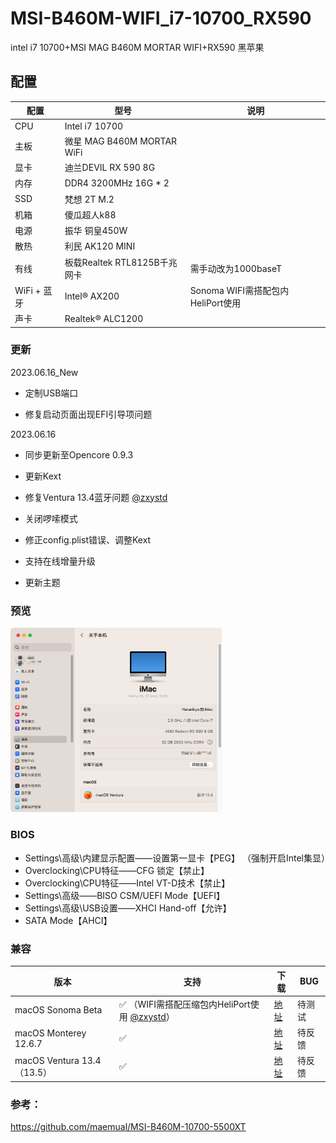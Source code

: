 # MSI-B460M-WIFI_i7-10700_RX590
intel i7 10700+MSI MAG B460M MORTAR WIFI+RX590 黑苹果

## 配置

| 配置        | 型号                         | 说明                              |
| ----------- | ---------------------------- | --------------------------------- |
| CPU         | Intel i7 10700               |                                   |
| 主板        | 微星 MAG B460M MORTAR WiFi   |                                   |
| 显卡        | 迪兰DEVIL RX 590 8G          |                                   |
| 内存        | DDR4 3200MHz 16G * 2         |                                   |
| SSD         | 梵想 2T M.2                  |                                   |
| 机箱        | 傻瓜超人k88                  |                                   |
| 电源        | 振华 铜皇450W                |                                   |
| 散热        | 利民 AK120 MINI              |                                   |
| 有线        | 板载Realtek RTL8125B千兆网卡 | 需手动改为1000baseT               |
| WiFi + 蓝牙 | Intel® AX200                 | Sonoma WIFI需搭配包内HeliPort使用 |
| 声卡        | Realtek® ALC1200             |                                   |

### 更新

2023.06.16_New

- 定制USB端口

- 修复启动页面出现EFI引导项问题


2023.06.16

- 同步更新至Opencore 0.9.3


- 更新Kext

- 修复Ventura 13.4蓝牙问题 [@zxystd](https://github.com/zxystd/BrcmPatchRAM)

- 关闭啰嗦模式

- 修正config.plist错误、调整Kext

- 支持在线增量升级

- 更新主题


<h3>预览</h3>

<img src="https://github.com/Hakarikyo/MSI-B460M-MORTAR-WIFI-10700-RX590/blob/main/Picture/Ventura_13.4.png?raw=true" alt="Ventura_13.4" style="zoom: 33%;" />

### BIOS

* Settings\高级\内建显示配置——设置第一显卡【PEG】 （强制开启Intel集显）
* Overclocking\CPU特征——CFG 锁定【禁止】
* Overclocking\CPU特征——Intel VT-D技术【禁止】
* Settings\高级——BISO CSM/UEFI Mode【UEFI】
* Settings\高级\USB设置——XHCI Hand-off【允许】
* SATA Mode【AHCI】

### 兼容

| 版本                       | 支持                                                         | 下载                                                         | BUG    |
| -------------------------- | ------------------------------------------------------------ | ------------------------------------------------------------ | ------ |
| macOS Sonoma Beta          | ✅ （WIFI需搭配压缩包内HeliPort使用 [@zxystd](https://github.com/OpenIntelWireless/HeliPort)） | [地址](https://github.com/Hakarikyo/MSI-B460M-MORTAR-WIFI-10700-RX590/releases) | 待测试 |
| macOS Monterey 12.6.7      | ✅                                                            | [地址](https://github.com/Hakarikyo/MSI-B460M-MORTAR-WIFI-10700-RX590/releases) | 待反馈 |
| macOS Ventura 13.4（13.5） | ✅                                                            | [地址](https://github.com/Hakarikyo/MSI-B460M-MORTAR-WIFI-10700-RX590/releases) | 待反馈 |

<h3>参考：</h3>

https://github.com/maemual/MSI-B460M-10700-5500XT
